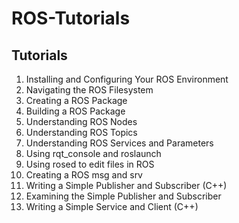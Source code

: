 # ROS-Tutorials

## Tutorials

1. Installing and Configuring Your ROS Environment
2. Navigating the ROS Filesystem
3. Creating a ROS Package
4. Building a ROS Package
5. Understanding ROS Nodes
6. Understanding ROS Topics
7. Understanding ROS Services and Parameters
8. Using rqt_console and roslaunch
9. Using rosed to edit files in ROS
10. Creating a ROS msg and srv
11. Writing a Simple Publisher and Subscriber (C++)
12. Examining the Simple Publisher and Subscriber
13. Writing a Simple Service and Client (C++)
